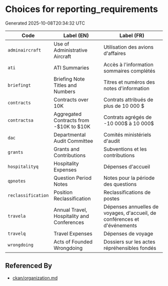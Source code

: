 # Choices for reporting_requirements

Generated 2025-10-08T20:34:32 UTC

| Code | Label (EN) | Label (FR) |
|------|------------|------------|
| `adminaircraft` | Use of Administrative Aircraft | Utilisation des avions d'affaires |
| `ati` | ATI Summaries | Accès à l'information sommaires complétés |
| `briefingt` | Briefing Note Titles and Numbers | Titres et numéros des notes d'information |
| `contracts` | Contracts over 10K | Contrats attribués de plus de 10 000 $ |
| `contractsa` | Aggregated Contracts from -$10K to $10K | Contrats agrégés de -10 000$ à 10 000$ |
| `dac` | Departmental Audit Committee | Comités ministériels d'audit |
| `grants` | Grants and Contributions | Subventions et les contributions |
| `hospitalityq` | Hospitality Expenses | Dépenses d'accueil |
| `qpnotes` | Question Period Notes | Notes pour la période des questions |
| `reclassification` | Position Reclassification | Reclassifications de postes |
| `travela` | Annual Travel, Hospitality and Conferences | Dépenses annuelles de voyages, d'accueil, de conférences et d'événements |
| `travelq` | Travel Expenses | Dépenses de voyage |
| `wrongdoing` | Acts of Founded Wrongdoing | Dossiers sur les actes répréhensibles fondés |


## Referenced By

- [ckan/organization.md](../ckan/organization.md)
